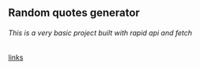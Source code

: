 ## Random quotes generator

###### This is a very basic project built with rapid api and fetch

[links](oloja-quotes-api.netlify.app)